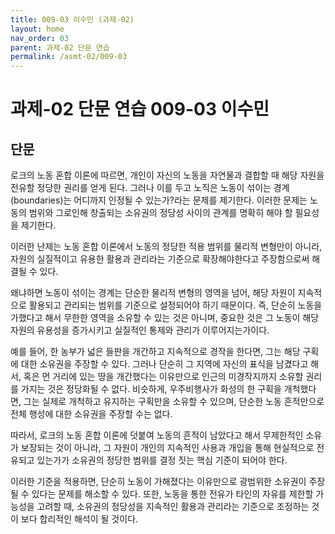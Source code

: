 ```yaml
---
title: 009-03 이수민 (과제-02)
layout: home
nav_order: 03
parent: 과제-02 단문 연습
permalink: /asmt-02/009-03
---
```


# 과제-02 단문 연습 009-03 이수민 

## 단문

로크의 노동 혼합 이론에 따르면, 개인이 자신의 노동을 자연물과 결합할 때 해당 자원을 전유할 정당한 권리를 얻게 된다. 그러나 이를 두고 노직은 노동이 섞이는 경계(boundaries)는 어디까지 인정될 수 있는가?라는 문제를 제기한다. 이러한 문제는 노동의 범위와 그로인해 창출되는 소유권의 정당성 사이의 관계를 명확히 해야 할 필요성을 제기한다.

이러한 난제는 노동 혼합 이론에서 노동의 정당한 적용 범위를 물리적 변형만이 아니라, 자원의 실질적이고 유용한 활용과 관리라는 기준으로 확장해야한다고 주장함으로써 해결될 수 있다.

왜냐하면 노동이 섞이는 경계는 단순한 물리적 변형의 영역을 넘어, 해당 자원이 지속적으로 활용되고 관리되는 범위를 기준으로 설정되어야 하기 때문이다. 즉, 단순히 노동을 가했다고 해서 무한한 영역을 소유할 수 있는 것은 아니며, 중요한 것은 그 노동이 해당 자원의 유용성을 증가시키고 실질적인 통제와 관리가 이루어지는가이다. 

예를 들어, 한 농부가 넓은 들판을 개간하고 지속적으로 경작을 한다면, 그는 해당 구획에 대한 소유권을 주장할 수 있다. 그러나 단순히 그 지역에 자신의 표식을 남겼다고 해서, 혹은 먼 거리에 있는 땅을 개간했다는 이유만으로 인근의 미경작지까지 소유할 권리를 가지는 것은 정당화될 수 없다. 비슷하게, 우주비행사가 화성의 한 구획을 개척했다면, 그는 실제로 개척하고 유지하는 구획만을 소유할 수 있으며, 단순한 노동 흔적만으로 전체 행성에 대한 소유권을 주장할 수는 없다. 

따라서, 로크의 노동 혼합 이론에 덧붙여 노동의 흔적이 남았다고 해서 무제한적인 소유가 보장되는 것이 아니라, 그 자원이 개인의 지속적인 사용과 개입을 통해 현실적으로 전유되고 있는가가 소유권의 정당한 범위를 결정 짓는 핵심 기준이 되어야 한다.

이러한 기준을 적용하면, 단순히 노동이 가해졌다는 이유만으로 광범위한 소유권이 주장될 수 있다는 문제를 해소할 수 있다. 또한, 노동을 통한 전유가 타인의 자유를 제한할 가능성을 고려할 때, 소유권의 정당성을 지속적인 활용과 관리라는 기준으로 조정하는 것이 보다 합리적인 해석이 될 것이다.